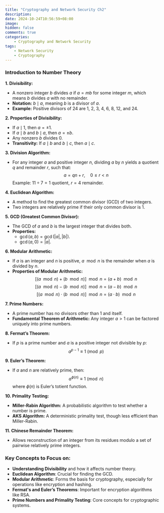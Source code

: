 ```yaml
---
title: "Cryptography and Network Security Ch2"
description: 
date: 2024-10-24T10:56:59+08:00
image: 
hidden: false
comments: true
categories:
    - Cryptography and Network Security
tags:  
    - Network Security
    - Cryptography
---
```


### **Introduction to Number Theory**

**1. Divisibility:**
- A nonzero integer $b$ divides $a$ if $a = mb$ for some integer $m$, which means $b$ divides $a$ with no remainder.
- **Notation:** $b \mid a$, meaning $b$ is a divisor of $a$.
- **Example:** Positive divisors of 24 are 1, 2, 3, 4, 6, 8, 12, and 24.

**2. Properties of Divisibility:**
- If $a \mid 1$, then $a = \pm 1$.
- If $a \mid b$ and $b \mid a$, then $a = \pm b$.
- Any nonzero $b$ divides 0.
- **Transitivity:** If $a \mid b$ and $b \mid c$, then $a \mid c$.

**3. Division Algorithm:**
- For any integer $a$ and positive integer $n$, dividing $a$ by $n$ yields a quotient $q$ and remainder $r$, such that:
  $$a = qn + r, \quad 0 \leq r < n$$
  Example: $11 \div 7 = 1$ quotient, $r = 4$ remainder.

**4. Euclidean Algorithm:**
- A method to find the greatest common divisor (GCD) of two integers.
- Two integers are relatively prime if their only common divisor is 1.

**5. GCD (Greatest Common Divisor):**
- The GCD of $a$ and $b$ is the largest integer that divides both.
- **Properties:** 
  - $\gcd(a,b) = \gcd(|a|,|b|)$.
  - $\gcd(a,0) = |a|$.

**6. Modular Arithmetic:**
- If $a$ is an integer and $n$ is positive, $a \mod n$ is the remainder when $a$ is divided by $n$.
- **Properties of Modular Arithmetic:**
  $$[(a \mod n) + (b \mod n)] \mod n = (a + b) \mod n$$
  $$[(a \mod n) - (b \mod n)] \mod n = (a - b) \mod n$$
  $$[(a \mod n) \cdot (b \mod n)] \mod n = (a \cdot b) \mod n$$

**7. Prime Numbers:**
- A prime number has no divisors other than 1 and itself.
- **Fundamental Theorem of Arithmetic:** Any integer $a > 1$ can be factored uniquely into prime numbers.

**8. Fermat’s Theorem:**
- If $p$ is a prime number and $a$ is a positive integer not divisible by $p$:
  $$a^{p-1} \equiv 1 \pmod{p}$$

**9. Euler’s Theorem:**
- If $a$ and $n$ are relatively prime, then:
  $$a^{\phi(n)} \equiv 1 \pmod{n}$$
  where $\phi(n)$ is Euler’s totient function.

**10. Primality Testing:**
- **Miller-Rabin Algorithm:** A probabilistic algorithm to test whether a number is prime.
- **AKS Algorithm:** A deterministic primality test, though less efficient than Miller-Rabin.

**11. Chinese Remainder Theorem:**
- Allows reconstruction of an integer from its residues modulo a set of pairwise relatively prime integers.

### **Key Concepts to Focus on:**
- **Understanding Divisibility** and how it affects number theory.
- **Euclidean Algorithm**: Crucial for finding the GCD.
- **Modular Arithmetic**: Forms the basis for cryptography, especially for operations like encryption and hashing.
- **Fermat's and Euler’s Theorems**: Important for encryption algorithms like RSA.
- **Prime Numbers and Primality Testing**: Core concepts for cryptographic systems.
